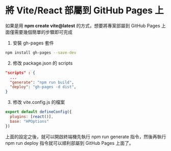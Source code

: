 # 將 Vite/React 部屬到 GitHub Pages 上

如果是用 **npm create vite@latest** 的方式，想要將專案部屬到 GitHub Pages 上面僅需要幾個簡單的步驟即可完成

1. 安裝 gh-pages 套件
```bash
npm install gh-pages --save-dev
```

2. 修改 package.json 的 scripts
```json
"scripts" : {
  ...
  "generate": "npm run build",  
  "deploy": "gh-pages -d dist", 
}
```

3. 修改 vite.config.js 的檔案
```js
export default defineConfig({
  plugins: [react()],
  base: "HPOptions"
})
```

上面的設定之後，就可以開啟終端機先執行 npm run generate 指令，然後再執行 npm run deploy 指令就可以順利部屬到 GitHub Pages 上面了。